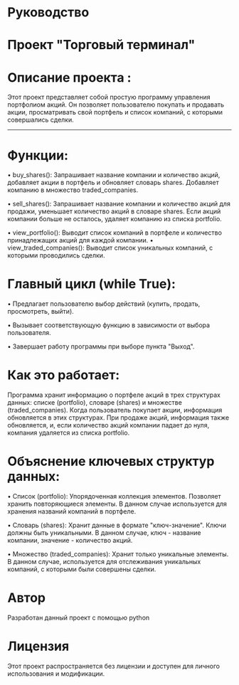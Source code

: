 # Руководство
# Проект "Торговый терминал"
 # Описание проекта :
 Этот проект представляет собой простую программу управления портфолиом акций. Он позволяет пользователю покупать и продавать акции, просматривать свой портфель и список компаний, с которыми совершались сделки.
 ___
  # Функции:

  •  buy_shares(): Запрашивает название компании и количество акций, добавляет акции в портфель и обновляет словарь shares. Добавляет компанию в множество traded_companies.

  •  sell_shares(): Запрашивает название компании и количество акций для продажи, уменьшает количество акций в словаре shares. Если акций компании больше не осталось, удаляет компанию из списка portfolio.

  •  view_portfolio(): Выводит список компаний в портфеле и количество принадлежащих акций для каждой компании.
  •  view_traded_companies(): Выводит список уникальных компаний, с которыми проводились сделки.
# Главный цикл (while True):

  •  Предлагает пользователю выбор действий (купить, продать, просмотреть, выйти).

  •  Вызывает соответствующую функцию в зависимости от выбора пользователя.

  •  Завершает работу программы при выборе пункта "Выход".

  # Как это работает:
Программа хранит информацию о портфеле акций в трех структурах данных: списке (portfolio), словаре (shares) и множестве (traded_companies). Когда пользователь покупает акции, информация обновляется в этих структурах. При продаже акций, информация также обновляется, и, если количество акций компании падает до нуля, компания удаляется из списка portfolio.
# Объяснение ключевых структур данных:

•  Список (portfolio): Упорядоченная коллекция элементов. Позволяет хранить повторяющиеся элементы. В данном случае используется для хранения названий компаний в портфеле.

•  Словарь (shares): Хранит данные в формате "ключ-значение". Ключи должны быть уникальными. В данном случае, ключ - название компании, значение - количество акций.

•  Множество (traded_companies): Хранит только уникальные элементы. В данном случае, используется для отслеживания уникальных компаний, с которыми были совершены сделки.
# Автор
Разработан данный проект с помощью python
# Лицензия
Этот проект распространяется без лицензии и доступен для личного использования и модификации.


